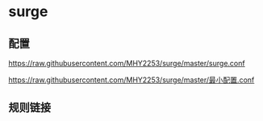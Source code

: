 # surge

## 配置

 https://raw.githubusercontent.com/MHY2253/surge/master/surge.conf

 https://raw.githubusercontent.com/MHY2253/surge/master/最小配置.conf

## 规则链接

